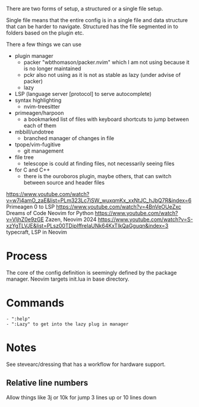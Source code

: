 
There are two forms of setup, a structured or a single file setup.

Single file means that the entire config is in a single file and data structure that can be harder to navigate.
Structured has the file segmented in to folders based on the plugin etc.


There a few things we can use
- plugin manager
    - packer "wbthomason/packer.nvim" which I am not using because it is no longer maintained
    - pckr also not using as it is not as stable as lazy (under advise of packer)
    - lazy 
- LSP (language server [protocol] to serve autocomplete)
- syntax highlighting
    - nvim-treesitter
- primeagen/harpoon
    - a bookmarked list of files with keyboard shortcuts to jump between each of them
- mbbill/undotree
    - branched manager of changes in file
- tpope/vim-fugitive
    - git management
- file tree
    - telescope is could at finding files, not necessarily seeing files
- for C and C++
    - there is the ouroboros plugin, maybe others, that can switch between source and header files






https://www.youtube.com/watch?v=w7i4amO_zaE&list=PLm323Lc7iSW_wuxqmKx_xxNtJC_hJbQ7R&index=6
Primeagen 0 to LSP
https://www.youtube.com/watch?v=4BnVeOUeZxc
Dreams of Code Neovim for Python
https://www.youtube.com/watch?v=VljhZ0e9zGE
Zazen, Neovim 2024
https://www.youtube.com/watch?v=S-xzYgTLVJE&list=PLsz00TDipIffreIaUNk64KxTIkQaGguqn&index=3
typecraft, LSP in Neovim


# Process
The core of the config definition is seemingly defined by the package manager. Neovim targets init.lua in base directory.


# Commands
    - ":help"
    - ":Lazy" to get into the lazy plug in manager

# Notes
See stevearc/dressing that has a workflow for hardware support.


## Relative line numbers
Allow things like 3j or 10k for jump 3 lines up or 10 lines down
